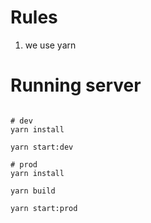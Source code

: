 # Rules
1. we use yarn

# Running server
```

# dev
yarn install

yarn start:dev

# prod
yarn install

yarn build

yarn start:prod
```